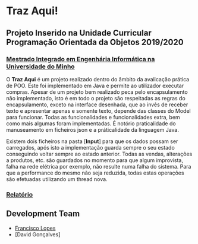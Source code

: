 # Traz Aqui!
## Projeto Inserido na Unidade Curricular Programação Orientada da Objetos 2019/2020
### [Mestrado Integrado em Engenhária Informática na Universidade do Minho](https://miei.di.uminho.pt/)

O **Traz Aqui** é um projeto realizado dentro do âmbito da avalicação prática de POO. Este foi implementado em Java e permite ao utilizador executar compras. Apesar de um projeto bem realizado peca pelo encapsulamento não implementado, isto é em todo o projeto são respeitadas as regras do encapsulamento, exceto na interface desenhada, que ao invês de receber texto e apresentar apenas e somente texto, depende das classes do Model para funcionar. Todas as funcionalidades e funcionalidades extra, bem como mais algumas foram implementadas. É notório praticalidade do manuseamento em ficheiros json e a práticalidade da linguagem Java.

Existem dois ficheiros na pasta [**Input**] para que os dados possam ser carregados, após isto a implementação guarda sempre o seu estado conseguindo voltar sempre ao estado anterior. Todas as vendas, alterações a produtos, etc. são guardados no momento para que algum improvista, falha na rede elétrica por exemplo, não resulte numa falha do sistema. Para que a performance do mesmo não seja reduzida, todas estas operações são efetuadas utilizando um thread nova.

### [Relatório](https://github.com/chico2911/Traz-Aqui/tree/master/Docs/trazAqui_Relatorio.pdf)

## Development Team

* [Francisco Lopes](https://github.com/chico2911)
* [David Gonçalves]